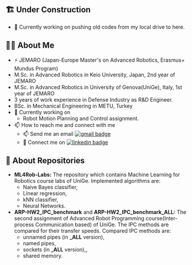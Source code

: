 ## :building_construction: Under Construction
- 🔭 Currently working on pushing old codes from my local drive to here.

## :raising_hand_woman: About Me <!--- :woman: -->
- ⚡ JEMARO (Japan-Europe Master's on Advanced Robotics, Erasmus+ Mundus Program)
- M.Sc. in Advanced Robotics in Keio University, Japan, 2nd year of JEMARO
- M.Sc. in Advanced Robotics in University of Genova(UniGe), Italy, 1st year of JEMARO 
- 3 years of work experience in Defense Industry as R&D Engineer.
- BSc. in Mechanical Engineering in METU, Turkey
- 🔭 Currently working on
  - Robot Motion Planning and Control assignment.
- 📫 How to reach me and connect with me
  - 📫 Send me an email [![gmail badge](https://img.shields.io/badge/Gmail-D14836?style=for-the-badge&logo=gmail&logoColor=white)](mailto:baglanebru@gmail.com)
  - :handshake: Connect me on [![linkedin badge](https://img.shields.io/badge/LinkedIn-black?style=flat-square&logo=linkedin)](https://www.linkedin.com/in/ebru-baglan/)


## :file_folder: About Repositories

- **ML4Rob-Labs:** The repository which contains Machine Learning for Robotics course labs of UniGe. Implemented algorithms are:
  - Naive Bayes classifier,
  - Linear regression,
  - kNN classifier,
  - Neural Networks.
- **ARP-HW2_IPC_benchmark** and **ARP-HW2_IPC_benchmark_ALL:** The second assignment of Advanced Robot Programming course(Inter-process Communication based) of UniGe. The IPC methods are compared for their transfer speeds. Compared IPC methods are:
  - unnamed pipes (in **_ALL** version),
  - named pipes,
  - sockets (in **_ALL** version),,
  - shared memory.

<!--
**EbruBaglan/EbruBaglan** is a ✨ _special_ ✨ repository because its `README.md` (this file) appears on your GitHub profile.

Here are some ideas to get you started:

- 🔭 I’m currently working on ...
- 🌱 I’m currently learning ...
- 👯 I’m looking to collaborate on ...
- 🤔 I’m looking for help with ...
- 💬 Ask me about ...
- 📫 How to reach me: ...
- 😄 Pronouns: ...
- ⚡ Fun fact: ...
-->

<!---
### :handshake: Connect with me:
[<img align="left" alt="ebru-baglan | LinkedIn" width="22px" src="https://cdn.jsdelivr.net/npm/simple-icons@v3/icons/linkedin.svg" />][linkedin]
[<img align="left" alt="EbruBaglan | GitHub" width="22px" src="https://cdn.jsdelivr.net/npm/simple-icons@v3/icons/github.svg" />][github]
[<img align="left" alt="ebrubaglan | Instagram" width="22px" src="https://cdn.jsdelivr.net/npm/simple-icons@v3/icons/instagram.svg" />][instagram]

![ebru-baglan | LinkedIn](https://cdn.jsdelivr.net/npm/simple-icons@v3/icons/linkedin.svg)

<br />
-->
